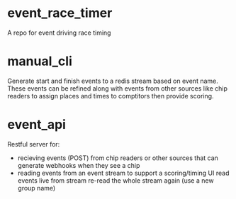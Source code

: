 # event_race_timer

A repo for event driving race timing

# manual_cli
Generate start and finish events to a redis stream based on event name.  These events can be refined along with events from other sources like chip readers to assign places and times to comptitors then provide scoring.

# event_api
Restful server for:
* recieving events (POST) from chip readers or other sources that can generate webhooks when they see a chip
* reading events from an event stream to support a scoring/timing UI
    read events live from stream
    re-read the whole stream again (use a new group name)

